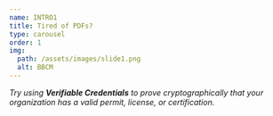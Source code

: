 ```yaml
---
name: INTRO1
title: Tired of PDFs?
type: carousel
order: 1
img:
  path: /assets/images/slide1.png
  alt: BBCM
---
```

*Try using **Verifiable Credentials** to prove cryptographically that your organization has a valid permit, license, or certification.*
